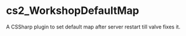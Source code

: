 # cs2_WorkshopDefaultMap
A CSSharp plugin to set default map after server restart till valve fixes it.
